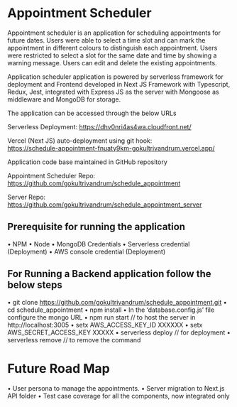 # Appointment Scheduler
Appointment scheduler is an application for scheduling appointments for future dates. Users were able to select a time slot and can mark the appointment in different colours to distinguish each appointment. Users were restricted to select a slot for the same date and time by showing a warning message. Users can edit and delete the existing appointments.

Application scheduler application is powered by serverless framework for deployment and Frontend developed in Next JS Framework with Typescript, Redux, Jest, integrated with Express JS as the server with Mongoose as middleware and MongoDB for storage.

The application can be accessed through the below URLs

Serverless Deployment: 
https://dhv0nri4as4wa.cloudfront.net/

Vercel (Next JS) auto-deployment using git hook:  
https://schedule-appointment-fnuaty9km-gokultrivandrum.vercel.app/

Application code base maintained in GitHub repository 

Appointment Scheduler Repo: https://github.com/gokultrivandrum/schedule_appointment

Server Repo: https://github.com/gokultrivandrum/schedule_appointment_server

## Prerequisite for running the application
•	NPM
•	Node
•	MongoDB Credentials
•	Serverless credential (Deployment)
•	AWS console credential (Deployment)

## For Running a Backend application follow the below steps

• git clone https://github.com/gokultrivandrum/schedule_appointment.git
• cd schedule_appointment
• npm install
• In the ‘database.config.js’ file configure the mongo URL
• npm run start // to host the server in http://localhost:3005
• setx AWS_ACCESS_KEY_ID XXXXXX
• setx AWS_SECRET_ACCESS_KEY XXXXX
• serverless deploy // for deployment
• serverless remove // to remove the command
 
# Future Road Map

•	User persona to manage the appointments.
•	Server migration to Next.js API folder
•	Test case coverage for all the components, now integrated only
